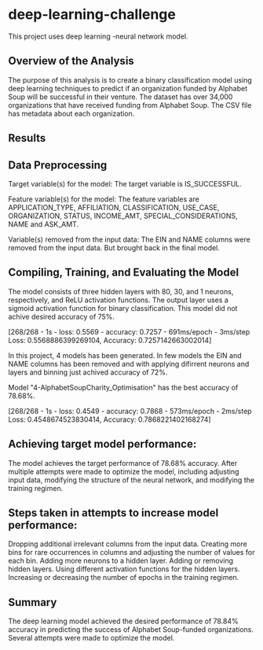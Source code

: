 # deep-learning-challenge

This project uses deep learning -neural network model.

Overview of the Analysis
------------------------
The purpose of this analysis is to create a binary classification model using deep learning techniques to predict if an organization funded by Alphabet Soup will be successful in their venture. The  dataset has  over 34,000 organizations that have received funding from Alphabet Soup. The CSV file has metadata about each organization.

Results
--------
Data Preprocessing
------------------
Target variable(s) for the model: The target variable is IS_SUCCESSFUL.

Feature variable(s) for the model: The feature variables are APPLICATION_TYPE, AFFILIATION, CLASSIFICATION, USE_CASE, ORGANIZATION, STATUS, INCOME_AMT, SPECIAL_CONSIDERATIONS, NAME and ASK_AMT.

Variable(s) removed from the input data: The EIN and NAME columns were removed from the input data. But brought back in the final model.

Compiling, Training, and Evaluating the Model
---------------------------------------------
The model consists of three hidden layers with 80, 30, and 1 neurons, respectively, and ReLU activation functions.
The output layer uses a sigmoid activation function for binary classification. 
This model did not achive desired accuracy of 75%.

[268/268 - 1s - loss: 0.5569 - accuracy: 0.7257 - 691ms/epoch - 3ms/step
Loss: 0.5568886399269104, Accuracy: 0.7257142663002014]

In this project, 4 models has been generated. 
In few models  the EIN and NAME columns has been removed and with applying difirrent neurons and layers and binning just achived accuracy of 72%.

Model "4-AlphabetSoupCharity_Optimisation" has the best accuracy of 78.68%. 

[268/268 - 1s - loss: 0.4549 - accuracy: 0.7868 - 573ms/epoch - 2ms/step
Loss: 0.4548674523830414, Accuracy: 0.7868221402168274]

Achieving target model performance:
-----------------------------------

The model achieves the target performance of 78.68% accuracy.
After multiple attempts were made to optimize the model, including adjusting input data, modifying the structure of the neural network, and modifying the training regimen.

Steps taken in attempts to increase model performance: 
------------------------------------------------------

Dropping additional irrelevant columns from the input data.
Creating more bins for rare occurrences in columns and adjusting the number of values for each bin.
Adding more neurons to a hidden layer.
Adding or removing hidden layers.
Using different activation functions for the hidden layers.
Increasing or decreasing the number of epochs in the training regimen.

Summary
-------
The deep learning model achieved the desired performance of 78.84% accuracy in predicting the success of Alphabet Soup-funded organizations. Several attempts were made to optimize the model. 



